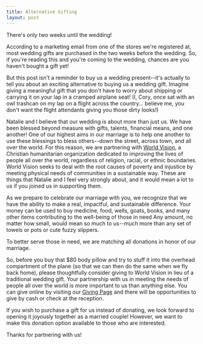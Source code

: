 ```yaml
---
title: Alternative Gifting
layout: post
---
```


There's only two weeks until the wedding! 

According to a marketing email from one of the stores we're registered at, most wedding gifts are purchased in the two weeks before the wedding. So, if you're reading this and you're coming to the wedding, chances are you haven't bought a gift yet! 

But this post isn't a reminder to buy us a wedding present--it's actually to tell you about an exciting alternative to buying us a wedding gift. Imagine giving a meaningful gift that you don't have to worry about shipping or carrying it on your lap in a cramped airplane seat! (I, Cory, once sat with an owl trashcan on my lap on a flight across the country...
believe me, you don't want the flight attendants giving you those dirty looks!) 

Natalie and I believe that our wedding is about more than just us. 
We have been blessed beyond measure with gifts, talents, financial means, and one another!
One of our highest aims in our marriage is to help one another to use these blessings to bless others--down the street, 
across town, and all over the world. For this reason, we are partnering with <a href="http://www.worldvision.org/">World Vision</a>,
a Christian humanitarian organization dedicated to improving the lives of people all over the world, regardless of religion,
racial, or ethnic boundaries. World Vision seeks to deal with the root causes of poverty and injustice by meeting physical
needs of communities in a sustainable way. These are things that Natalie and I feel very strongly about, and it would
mean a lot to us if you joined us in supporting them.

As we prepare to celebrate our marriage with you, we recognize that we have the ability to make a real, impactful, and sustainable difference.
Your money can be used to buy
medicine, food, wells, goats, books, and many other items contributing to the well-being of those in need
Any amount, no matter how small, would mean so much to us--much more than any set of towels or pots or cute fuzzy slippers.

To better serve those in need, we are matching all donations in honor of our marriage. 

So, before you buy that $80 body pillow and try to stuff it into the overhead compartment of the plane (so that we can then do the same when we fly back home), please thoughtfully
consider giving to World Vision in lieu of a traditional wedding gift. Your partnership with us in meeting the needs of people
all over the world is more important to us than anything else. You can give online by visiting our <a href="/registries/">Giving Page</a>
and there will be opportunities to give by cash or check at the reception.

If you wish to purchase a gift for us instead of donating, we look forward to opening it joyously together as a married couple! However, we want to make this donation option available to those who are interested.

Thanks for partnering with us!
